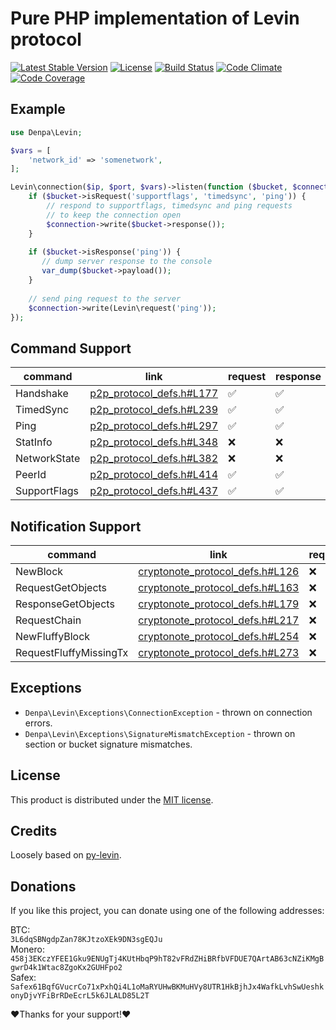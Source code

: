 # Pure PHP implementation of Levin protocol
[![Latest Stable Version](https://poser.pugx.org/denpa/php-levin/v/stable)](https://packagist.org/packages/denpa/php-levin)
[![License](https://poser.pugx.org/denpa/php-levin/license)](https://packagist.org/packages/denpa/php-levin)
[![Build Status](https://travis-ci.org/denpamusic/php-levin.svg)](https://travis-ci.org/denpamusic/php-levin)
[![Code Climate](https://codeclimate.com/github/denpamusic/php-levin/badges/gpa.svg)](https://codeclimate.com/github/denpamusic/php-levin)
[![Code Coverage](https://codeclimate.com/github/denpamusic/php-levin/badges/coverage.svg)](https://codeclimate.com/github/denpamusic/php-levin/coverage)


## Example
```php
use Denpa\Levin;

$vars = [
    'network_id' => 'somenetwork',
];

Levin\connection($ip, $port, $vars)->listen(function ($bucket, $connection) {
    if ($bucket->isRequest('supportflags', 'timedsync', 'ping')) {
        // respond to supportflags, timedsync and ping requests
        // to keep the connection open
        $connection->write($bucket->response());
    }
    
    if ($bucket->isResponse('ping')) {
       // dump server response to the console
       var_dump($bucket->payload());
    }
    
    // send ping request to the server
    $connection->write(Levin\request('ping'));
});
```

## Command Support
| command      | link                                                                                  | request | response |
|--------------|---------------------------------------------------------------------------------------|---------|----------|
| Handshake    | [p2p_protocol_defs.h#L177](https://github.com/monero-project/monero/blob/master/src/p2p/p2p_protocol_defs.h#L177) | ✅       | ✅        |
| TimedSync    | [p2p_protocol_defs.h#L239](https://github.com/monero-project/monero/blob/master/src/p2p/p2p_protocol_defs.h#L239) | ✅       | ✅        |
| Ping         | [p2p_protocol_defs.h#L297](https://github.com/monero-project/monero/blob/master/src/p2p/p2p_protocol_defs.h#L297) | ✅       | ✅        |
| StatInfo     | [p2p_protocol_defs.h#L348](https://github.com/monero-project/monero/blob/master/src/p2p/p2p_protocol_defs.h#L348) | ❌       | ❌        |
| NetworkState | [p2p_protocol_defs.h#L382](https://github.com/monero-project/monero/blob/master/src/p2p/p2p_protocol_defs.h#L382) | ❌       | ❌        |
| PeerId       | [p2p_protocol_defs.h#L414](https://github.com/monero-project/monero/blob/master/src/p2p/p2p_protocol_defs.h#L414) | ✅       | ✅        |
| SupportFlags | [p2p_protocol_defs.h#L437](https://github.com/monero-project/monero/blob/master/src/p2p/p2p_protocol_defs.h#L437) | ✅       | ✅        |


## Notification Support
| command                | link                                                                                                         | request |
|------------------------|--------------------------------------------------------------------------------------------------------------|---------|
| NewBlock               | [cryptonote_protocol_defs.h#L126](https://github.com/monero-project/monero/blob/master/src/cryptonote_protocol/cryptonote_protocol_defs.h#L126) | ❌       |
| RequestGetObjects      | [cryptonote_protocol_defs.h#L163](https://github.com/monero-project/monero/blob/master/src/cryptonote_protocol/cryptonote_protocol_defs.h#L163) | ❌       |
| ResponseGetObjects     | [cryptonote_protocol_defs.h#L179](https://github.com/monero-project/monero/blob/master/src/cryptonote_protocol/cryptonote_protocol_defs.h#L179) | ❌       |
| RequestChain           | [cryptonote_protocol_defs.h#L217](https://github.com/monero-project/monero/blob/master/src/cryptonote_protocol/cryptonote_protocol_defs.h#L217) | ❌       |
| NewFluffyBlock         | [cryptonote_protocol_defs.h#L254](https://github.com/monero-project/monero/blob/master/src/cryptonote_protocol/cryptonote_protocol_defs.h#L254) | ❌       |
| RequestFluffyMissingTx | [cryptonote_protocol_defs.h#L273](https://github.com/monero-project/monero/blob/master/src/cryptonote_protocol/cryptonote_protocol_defs.h#L273) | ❌       |

## Exceptions
* `Denpa\Levin\Exceptions\ConnectionException` - thrown on connection errors.
* `Denpa\Levin\Exceptions\SignatureMismatchException` - thrown on section or bucket signature mismatches.

## License
This product is distributed under the [MIT license](https://github.com/denpamusic/php-levin/blob/master/LICENSE).

## Credits
Loosely based on [py-levin](https://github.com/xmrdsc/py-levin).

## Donations
If you like this project, you can donate using one of the following addresses:

BTC:  
`3L6dqSBNgdpZan78KJtzoXEk9DN3sgEQJu`  
Monero:  
`458j3EKczYFEE1Gku9ENUgTj4KUtHbqP9hT82vFRdZHiBRfbVFDUE7QArtAB63cNZiKMgBgwrD4k1Wtac8ZgoKx2GUHFpo2`  
Safex:  
`Safex61BqfGVucrCo71xPxhQi4L1oMaRYUHwBKMuHVy8UTR1HkBjhJx4WafkLvhSwUeshkonyDjvYFiBrRDeEcrL5k6JLALD85L2T`  

❤Thanks for your support!❤
